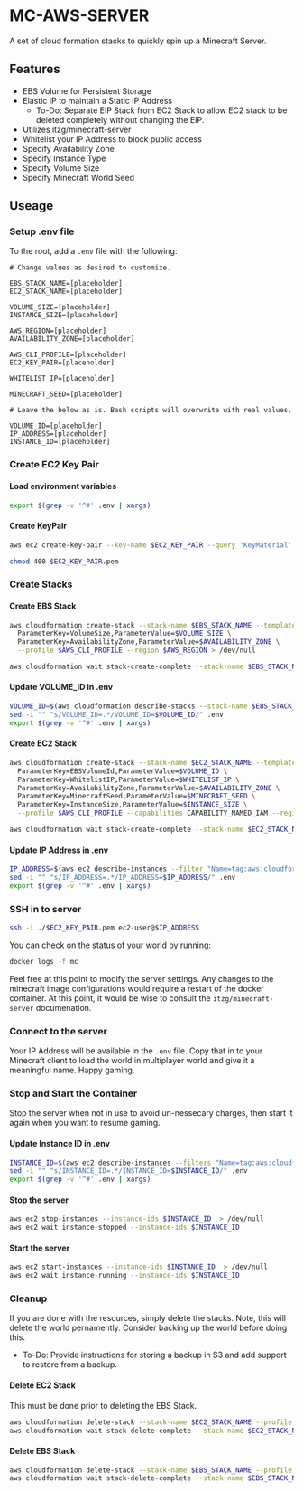 # MC-AWS-SERVER

A set of cloud formation stacks to quickly spin up a Minecraft Server.

## Features

- EBS Volume for Persistent Storage
- Elastic IP to maintain a Static IP Address
    - To-Do: Separate EIP Stack from EC2 Stack to allow EC2 stack to be deleted completely without changing the EIP.
- Utilizes itzg/minecraft-server
- Whitelist your IP Address to block public access
- Specify Availability Zone
- Specify Instance Type
- Specify Volume Size
- Specify Minecraft World Seed


## Useage

### Setup .env file

To the root, add a `.env` file with the following:

```
# Change values as desired to customize.

EBS_STACK_NAME=[placeholder]
EC2_STACK_NAME=[placeholder]

VOLUME_SIZE=[placeholder]
INSTANCE_SIZE=[placeholder]

AWS_REGION=[placeholder]
AVAILABILITY_ZONE=[placeholder]

AWS_CLI_PROFILE=[placeholder]
EC2_KEY_PAIR=[placeholder]

WHITELIST_IP=[placeholder]

MINECRAFT_SEED=[placeholder]

# Leave the below as is. Bash scripts will overwrite with real values.

VOLUME_ID=[placeholder]
IP_ADDRESS=[placeholder]
INSTANCE_ID=[placeholder]
```

### Create EC2 Key Pair

#### Load environment variables

```bash
export $(grep -v '^#' .env | xargs)
```

#### Create KeyPair

```bash
aws ec2 create-key-pair --key-name $EC2_KEY_PAIR --query 'KeyMaterial' --output text > $EC2_KEY_PAIR.pem

chmod 400 $EC2_KEY_PAIR.pem
```

### Create Stacks

#### Create EBS Stack

```bash
aws cloudformation create-stack --stack-name $EBS_STACK_NAME --template-body file://ebs_stack.yaml --parameters \
  ParameterKey=VolumeSize,ParameterValue=$VOLUME_SIZE \
  ParameterKey=AvailabilityZone,ParameterValue=$AVAILABILITY_ZONE \
  --profile $AWS_CLI_PROFILE --region $AWS_REGION > /dev/null

aws cloudformation wait stack-create-complete --stack-name $EBS_STACK_NAME --profile $AWS_CLI_PROFILE
```

#### Update VOLUME_ID in .env

```bash
VOLUME_ID=$(aws cloudformation describe-stacks --stack-name $EBS_STACK_NAME --profile $AWS_CLI_PROFILE --query 'Stacks[0].Outputs[?OutputKey==`EBSVolumeId`].OutputValue' --output text)
sed -i "" "s/VOLUME_ID=.*/VOLUME_ID=$VOLUME_ID/" .env
export $(grep -v '^#' .env | xargs)
```

#### Create EC2 Stack

```bash
aws cloudformation create-stack --stack-name $EC2_STACK_NAME --template-body file://ec2_stack.yaml --parameters \
  ParameterKey=EBSVolumeId,ParameterValue=$VOLUME_ID \
  ParameterKey=WhitelistIP,ParameterValue=$WHITELIST_IP \
  ParameterKey=AvailabilityZone,ParameterValue=$AVAILABILITY_ZONE \
  ParameterKey=MinecraftSeed,ParameterValue=$MINECRAFT_SEED \
  ParameterKey=InstanceSize,ParameterValue=$INSTANCE_SIZE \
  --profile $AWS_CLI_PROFILE --capabilities CAPABILITY_NAMED_IAM --region $AWS_REGION > /dev/null

aws cloudformation wait stack-create-complete --stack-name $EC2_STACK_NAME --profile $AWS_CLI_PROFILE
```

#### Update IP Address in .env

```bash
IP_ADDRESS=$(aws ec2 describe-instances --filter "Name=tag:aws:cloudformation:stack-name,Values=$EC2_STACK_NAME" --query "Reservations[*].Instances[*].PublicIpAddress" --output text)
sed -i "" "s/IP_ADDRESS=.*/IP_ADDRESS=$IP_ADDRESS/" .env
export $(grep -v '^#' .env | xargs)
```

### SSH in to server

```bash
ssh -i ./$EC2_KEY_PAIR.pem ec2-user@$IP_ADDRESS
```

You can check on the status of your world by running:

```bash
docker logs -f mc
```

Feel free at this point to modify the server settings. Any changes to the minecraft image configurations would require a restart of the docker container. At this point, it would be wise to consult the `itzg/minecraft-server` documenation. 

### Connect to the server

Your IP Address will be available in the `.env` file. Copy that in to your Minecraft client to load the world in multiplayer world and give it a meaningful name. Happy gaming.

### Stop and Start the Container

Stop the server when not in use to avoid un-nessecary charges, then start it again when you want to resume gaming.

#### Update Instance ID in .env

```bash
INSTANCE_ID=$(aws ec2 describe-instances --filters "Name=tag:aws:cloudformation:stack-name,Values=$EC2_STACK_NAME" "Name=instance-state-name,Values=running" --query 'Reservations[*].Instances[*].[InstanceId]' --output text)
sed -i "" "s/INSTANCE_ID=.*/INSTANCE_ID=$INSTANCE_ID/" .env
export $(grep -v '^#' .env | xargs)
```

#### Stop the server

```bash
aws ec2 stop-instances --instance-ids $INSTANCE_ID  > /dev/null
aws ec2 wait instance-stopped --instance-ids $INSTANCE_ID
```

#### Start the server

```bash
aws ec2 start-instances --instance-ids $INSTANCE_ID  > /dev/null
aws ec2 wait instance-running --instance-ids $INSTANCE_ID
```

### Cleanup

If you are done with the resources, simply delete the stacks. Note, this will delete the world pernamently. Consider backing up the world before doing this. 

- To-Do: Provide instructions for storing a backup in S3 and add support to restore from a backup.

#### Delete EC2 Stack

This must be done prior to deleting the EBS Stack.

```bash
aws cloudformation delete-stack --stack-name $EC2_STACK_NAME --profile $AWS_CLI_PROFILE > /dev/null
aws cloudformation wait stack-delete-complete --stack-name $EC2_STACK_NAME --profile $AWS_CLI_PROFILE
```

#### Delete EBS Stack

```bash
aws cloudformation delete-stack --stack-name $EBS_STACK_NAME --profile $AWS_CLI_PROFILE > /dev/null
aws cloudformation wait stack-delete-complete --stack-name $EBS_STACK_NAME --profile $AWS_CLI_PROFILE
```
